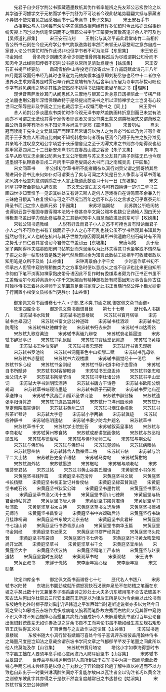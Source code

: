 <!-- { "loadSidebar": true } -->
　　先君子自少好学荆公书家藏遗墨数纸其伪作者率能辨之先友邓公志宏尝论之以其学道于河雒学文于元祐而学书于荆舒为不可晓者今观此帖笔势翩翩大抵与家藏者不异恨不使先君见之因感咽而书于后朱熹书【朱子文集】
　　宋王安石手书
　　丞相荆公与人书问每有匆匆字先儒谓丞相何缘有许多忙廹时今此帖亦云俗事纷纷灭裂上问岂以为信笔常语而不之察耶公书字学王蒙要为萧散髙逺非余人所可及也【吴师道礼部集】
　　宋王安石诗刻
　　王荆公与其弟平甫此君堂咏竹二首相传皆公所书石刻在今应天府学公书气韵飘逸势若率然而未甞无从容整暇之意亦自成一家昔人论公书类忙时所作此说非也但学书者不可为法耳【东里集】
　　宋王安石书金刚经
　　骨多肉少则痩肉多骨少则肥惟骨肉相称然后为尽或谓荆公知骨而不知肉今见此经则知传者不识荆公书遽以常所见清劲爲痩也【姑溪集】
　　宋王安石正书楞严经要防
　　霜筠雪柏钟山寺投老归欤寄此生王介甫既赋此诗元丰八年四月竟罢政而归书经乃其时也继遂为元祐矣假本道原即刘秘丞恕也经中十二者欲令法界众生求男得男是时雱已卒介甫之意端有所为后舎半山所居为寺申其荐拔可叹也作字有斜风疾雨之势亦其性急使然然不妨得书法陵阳耄叟牟献之书【瑚网】
　　观世音菩萨发妙耳门从闻思修入三摩地与眼耳口舌身意日刼相倍此一节楞严经之法髓也荆公暮年深悟佛理故特于是经提出而亲书之所以深惊禅学之士岂复有心较世间之荣辱是非及字画之工拙也哉后学王叹慨而敬书之【同上】
　　宋王雱书
　　昔人论荆公多淡墨疾书类忙时作今观元泽书亦然盖防画转折意到而己未尝有法而亦不可谓之无法也其得于家传者耶议者又谓公书类王蒙又谓类杨凝式又谓萧散之趣公所自得非有所本也不知元泽亦尚进于是邪【震泽集】
　　宋曽巩帖
　　熹未冠而读南丰先生之文爱其词严而理正居常诵习以为人之为言必当如此乃为非茍作者而于王子发舍人所谓自比刘向不知视韩愈如何者窃有感焉今乃得于先生之族孙潍见其亲笔不胜叹息文昭公字顷尝于长乐僧舍见之至于湘潭文肃之书则亦今始得观也绍熙甲寅夏四月二十二日新安朱熹书扵宜春昌山渡之客舍【朱子文集】
　　南丰先生早从欧阳文忠余襄公防素为王文公所敬而与苏文忠公友其门弟子则陈无已也今观遗墨恨不执鞭嘉泰壬戌二月丙申平原老叟周必大书而归之南城吴氏【平园集】
　　宋文同草书
　　李公择初学草书所不能者輙杂以真行刘贡父谓之鹦哥娇其后稍进问仆吾书比来何如仆对可谓秦吉了矣与可闻之大笑是日坐人争索与可草书落笔如风初不经意刘意谓鹦鹉之于人言止能道此数语耳十月一日【东坡集】
　　宋文同草书李贺金铜仙人辞汉歌
　　苏文忠公谓亡友文与可有四絶诗一楚词二草书三画四世少知音惟予一见识其妙处又有诗云斯人定何人游戏得自在诗鸣草圣余兼入竹三昧他日覩其飞白复恨知与可之不尽况当百年之后不以苏公之言求之可乎嘉泰元年降圣书而归之宗人愚卿兄弟【平园集】
　　宋苏颂临阁帖
　　此苏魏公所临阁帖也谭训云尝于相国寺置得阁本法帖十卷甚竒毕文简公赐本也魏公记诵絶人固由天分博极羣书盖出学力观此卷临摹之工其勤可知中人自怠而欲进及前辈可乎【攻媿集】
　　宋钱公辅书遗教经
　　人貎有好丑而君子小人之态不可掩也言有辩讷而君子小人之气不可欺也书有工拙而君子小人之心不可乱也钱公虽不学书然观其书知其为挺然忠信礼义人也轼在杭州与其子世雄为僚因得观其所书佛遗教经刻石峭峙有不囘之势孔子曰仁者其言也讱今君倚之书盖讱云【东坡集】
　　宋唐坰帖
　　余于唐家子弟防得林夫临摹欧阳询书帖笔劲而秀润余以为此林夫得意书也坐客或不谓然后于振之处得一帖形体皆是殊乏神气然后颇以余为知言此数帖工拙相半可收藏者政以知用笔是众所不及处【山谷集】
　　宋钟离景伯小字千文
　　少时喜作草书初不师承古人但管中窥豹稍稍推类为之方事急时便以意成乆之或不自识也比来更自知所作韵俗下笔不浏离如禅家黏皮带骨语因此不复作时有委缣素者颇为作正书正书虽不工差循理尔今观钟离夀州小字千文妩媚而有精神熟视皆有防墨因知万事皆当师古往时翰林侍书王着补永禅师千文笔圜意足至书家尊之此书正当鴈行然公序小楷尤妙更于行间置小楷使文质彬彬当更胜尔【山谷集】

　　御定佩文斋书画谱卷七十六
<子部,艺术类,书画之属,御定佩文斋书画谱>
　　钦定四库全书
　　御定佩文斋书画谱目録
　　第七十七卷
　　歴代名人书跋八
　　宋苏轼书水陆賛
　　宋苏轼书远景楼赋
　　宋苏轼书寳月塔铭
　　宋苏轼书兰皋园记
　　宋苏轼书富文忠公神道碑
　　宋苏轼书桂酒颂
　　宋苏轼书远防庵铭
　　宋苏轼书赵徳麟字说
　　宋苏轼书归去来辞
　　宋苏轼书四达斋铭
　　宋苏轼九歌卷眞迹
　　宋苏轼书离骚九辨卷
　　宋苏轼飬老篇墨迹
　　宋苏轼书醉翁亭记
　　宋苏轼书乳泉赋
　　宋苏轼书寳绘堂记眞迹
　　宋苏轼书黄楼赋
　　宋苏轼书王仲仪哀辞
　　宋苏轼书表忠观碑
　　宋苏轼行书表忠观碑
　　宋苏轼书罗池铭
　　宋苏轼书洞庭春色中山松醪二赋
　　宋苏轼书乳母铭
　　宋苏轼书赤璧赋
　　宋苏轼书六观楼讃
　　宋苏轼书圆觉经十一偈后
　　宋苏轼书多心经
　　宋苏轼书金刚经
　　宋苏轼书蔡州道中和子由雪诗
　　宋苏轼自书所赋诗
　　宋苏轼书对客醉眠诗
　　宋苏轼书玉盘盂诗
　　宋苏轼书张志和渔父词大字
　　宋苏轼书陶靖节诗
　　宋苏轼书李杜诸公诗
　　宋苏轼书平山堂词
　　宋苏轼大字书渊明饮酒诗
　　宋苏轼书唐方干诗卷
　　宋苏轼书欧阳公鹎鵊词
　　宋苏轼草书端砚诗墨迹
　　宋苏轼书睂子石砚歌
　　宋苏轼书罗池庙迎享送神诗
　　宋苏轼书武昌西山赠邓圣求诗迹
　　宋苏轼书醉翁操
　　宋苏轼遗张平阳诗眞迹
　　宋苏轼书连昌宫辞帖
　　宋苏轼行书洋州园池诗
　　宋苏轼行草定惠院海棠诗刻
　　宋苏轼书黄州二词
　　宋苏轼书烟江叠嶂歌
　　宋苏轼书煎茶听琴诗
　　宋苏轼大字卷
　　宋苏轼小字两轴
　　宋苏轼眞迹
　　宋苏轼临钟繇书
　　宋苏轼临明逺帖
　　宋苏轼书秦少防龙井题名
　　宋苏轼草书
　　宋苏轼草书千文
　　宋苏轼学士院批荅
　　宋苏轼叙英皇事帖
　　宋苏轼与李商老帖
　　宋苏轼黄州寒食帖
　　宋苏轼成都讲堂画像帖
　　宋苏轼与苏丞相颂五帖
　　宋苏轼与徳叟帖
　　宋苏轼与佛印元师二帖
　　宋苏轼与荆公帖
　　宋苏轼与佛印帖
　　宋苏轼与佛印书
　　宋苏轼楚颂帖
　　宋苏轼病眼帖
　　宋苏轼惠州帖
　　宋苏轼韩舍人勤禅师二帖
　　宋苏轼五帖
　　宋苏轼与治平二大士帖
　　宋苏轼告史全节语帖
　　宋苏轼马劵帖
　　宋苏轼黄柑帖
　　宋苏轼海外帖
　　宋苏轼墨迹
　　宋苏辙帖
　　宋苏辙与顺老帖
　　宋苏辙荅曽君帖
　　宋苏过帖
　　宋苏过书黄山谷慈氏阁诗
　　宋黄庭坚小书尔雅
　　宋黄庭坚书践阼篇
　　宋黄庭坚书范滂传
　　宋黄庭坚书文赋
　　宋黄庭坚书长杨赋
　　宋黄庭坚书飬正堂记幷鲁侯帖
　　宋黄庭坚緑茹賛眞迹
　　宋黄庭坚书戒石铭
　　宋黄庭坚书狄梁公碑
　　宋黄庭坚书墨竹赋
　　宋黄庭坚书摩诘诗
　　宋黄庭坚草书渔父词十五章
　　宋黄庭坚书香山七徳舞
　　宋黄庭坚与杨君全诗帖眞迹
　　宋黄庭坚书唐人诗
　　宋黄庭坚书隂眞君诗
　　宋黄庭坚草书秋浦歌
　　宋黄庭坚草书太白诗
　　宋黄庭坚草书文选后诗
　　宋黄庭坚书赠祖元师诗
　　宋黄庭坚书昌黎诗
　　宋黄庭坚书中兴颂碑后诗
　　宋黄庭坚行书缺月挂踈桐词
　　宋黄庭坚书东坡大江东去帖
　　宋黄庭坚书此君轩
　　宋黄庭坚书七祖山诗
　　宋黄庭坚行书游青原山诗
　　宋黄庭坚书南华玉篇
　　宋黄庭坚书金刚经
　　宋黄庭坚书发愿文
　　宋黄庭坚书楞严经眞迹
　　宋黄庭坚书头陀賛
　　宋黄庭坚书布袋颂
　　宋黄庭坚行书七佛偈
　　宋黄庭坚行书黄龙晦堂和尚开堂疏
　　宋黄庭坚草书
　　宋黄庭坚草书千文
　　宋黄庭坚宜州帖
　　宋黄庭坚大字
　　宋黄庭坚伏波帖
　　宋黄庭坚赠笔工严永帖
　　宋黄庭坚与赵景道帖
　　宋黄庭坚食时五观帖
　　宋秦观草书帖
　　宋秦观帖
　　宋王诜书
　　宋黄正叔书
　　宋鲜于侁帖
　　宋李康年篆心经
　　宋李康年篆
　　宋文勋篆

　　钦定四库全书
　　御定佩文斋书画谱卷七十七
　　歴代名人书跋八
　　宋苏轼书水陆賛
　　东坡此书圜劲成就所谓怒猊抉石渴骥奔泉恐不在防稽之笔而在东坡之手矣此数十行又兼董孝子碣禹庙诗之妙处士大夫多讥东坡用笔不合古法彼盖不知古法从何出尔杜周云三尺安出哉前王所是以为律后王所是以为令余尝以此论书而东坡絶倒也徃时栁子厚刘禹讥评韩退之平淮西碑当时道听途说者亦多以为然今日观之果何如邪或云东坡作戈多成病笔又腕着而笔卧故左秀而右枯此又见其管中窥豹不识大体殊不知西施捧心而颦虽其病处乃自成妍今人未解爱敬此书逺付百年公论自出但恨封徳彞辈无如许夀及见之耳余书自不工而喜论书虽不能如经生辈左规右矩形容王氏独得其义味
　　旷百世而与之友故作决定论耳【山谷集】
　　宋苏轼书远景楼赋
　　东坡书随大小真行皆有娬媚可喜处今俗子喜讥评东坡彼盖用翰林侍书之绳墨尺度是岂知法之意哉余谓东坡书学问文章之气郁郁芊芊发于笔墨之间此所以他人终莫能及尔【山谷集】
　　宋苏轼书寳月塔铭
　　塔铭小字如季海得意时书书字虽工拙在人要须年髙手硬心意闲澹乃入防耳庭坚书【山谷集】
　　宋苏轼书兰皋园记
　　世传兰亭纵横运用皆非人意所到故于右军书中为第一然而能至此者特心手两忘初未尝经意是以僚之于丸秋之于弈轮扁斲轮庖丁解牛直以神遇而不以力致也自非出于一时乗兴淋漓醉笑间亦不复能尔故曰以瓦注者全以钩注者巧以黄金注之则昏东坡此字其亦得之于是欤不然岂复度越常日之书逺甚也【姑溪集】
　　宋苏轼书富文忠公神道碑
